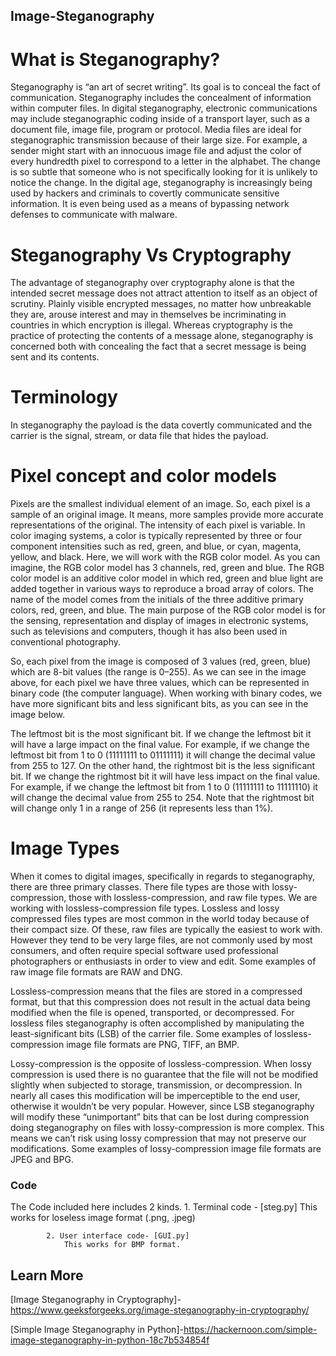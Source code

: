 ## Image-Steganography

# What is Steganography?
  
  Steganography is “an art of secret writing”. Its goal is to conceal the fact of communication. Steganography includes the concealment of information within computer files. In digital steganography, electronic communications may include steganographic coding inside of a transport layer, such as a document file, image file, program or protocol. Media files are ideal for steganographic transmission because of their large size. For example, a sender might start with an innocuous image file and adjust the color of every hundredth pixel to correspond to a letter in the alphabet. The change is so subtle that someone who is not specifically looking for it is unlikely to notice the change.
In the digital age, steganography is increasingly being used by hackers and criminals to covertly communicate sensitive information. It is even being used as a means of bypassing network defenses to communicate with malware.



# Steganography Vs Cryptography

  The advantage of steganography over cryptography alone is that the intended secret message does not attract attention to itself as an object of scrutiny. Plainly visible encrypted messages, no matter how unbreakable they are, arouse interest and may in themselves be incriminating in countries in which encryption is illegal.
Whereas cryptography is the practice of protecting the contents of a message alone, steganography is concerned both with concealing the fact that a secret message is being sent and its contents.



# Terminology

  In steganography the payload is the data covertly communicated and the carrier is the signal, stream, or data file that hides the payload.


# Pixel concept and color models

  Pixels are the smallest individual element of an image. So, each pixel is a sample of an original image. It means, more samples provide more accurate representations of the original. The intensity of each pixel is variable. In color imaging systems, a color is typically represented by three or four component intensities such as red, green, and blue, or cyan, magenta, yellow, and black.
Here, we will work with the RGB color model. As you can imagine, the RGB color model has 3 channels, red, green and blue.
The RGB color model is an additive color model in which red, green and blue light are added together in various ways to reproduce a broad array of colors. The name of the model comes from the initials of the three additive primary colors, red, green, and blue. The main purpose of the RGB color model is for the sensing, representation and display of images in electronic systems, such as televisions and computers, though it has also been used in conventional photography.

So, each pixel from the image is composed of 3 values (red, green, blue) which are 8-bit values (the range is 0–255).
As we can see in the image above, for each pixel we have three values, which can be represented in binary code (the computer language).
When working with binary codes, we have more significant bits and less significant bits, as you can see in the image below.

The leftmost bit is the most significant bit. If we change the leftmost bit it will have a large impact on the final value. For example, if we change the leftmost bit from 1 to 0 (11111111 to 01111111) it will change the decimal value from 255 to 127.
On the other hand, the rightmost bit is the less significant bit. If we change the rightmost bit it will have less impact on the final value. For example, if we change the leftmost bit from 1 to 0 (11111111 to 11111110) it will change the decimal value from 255 to 254. Note that the rightmost bit will change only 1 in a range of 256 (it represents less than 1%).

# Image Types
  
  When it comes to digital images, specifically in regards to steganography, there are three primary classes. There file types are those with lossy-compression, those with lossless-compression, and raw file types. We are working with lossless-compression file types. Lossless and lossy compressed files types are most common in the world today because of their compact size.
Of these, raw files are typically the easiest to work with. However they tend to be very large files, are not commonly used by most consumers, and often require special software used professional photographers or enthusiasts in order to view and edit. Some examples of raw image file formats are RAW and DNG.

Lossless-compression means that the files are stored in a compressed format, but that this compression does not result in the actual data being modified when the file is opened, transported, or decompressed. For lossless files steganography is often accomplished by manipulating the least-significant bits (LSB) of the carrier file. Some examples of lossless-compression image file formats are PNG, TIFF, an BMP.

Lossy-compression is the opposite of lossless-compression. When lossy compression is used there is no guarantee that the file will not be modified slightly when subjected to storage, transmission, or decompression. In nearly all cases this modification will be imperceptible to the end user, otherwise it wouldn’t be very popular. However, since LSB steganography will modify these “unimportant” bits that can be lost during compression doing steganography on files with lossy-compression is more complex. This means we can’t risk using lossy compression that may not preserve our modifications. Some examples of lossy-compression image file formats are JPEG and BPG.


### Code

The Code included here includes 2 kinds. 
            1. Terminal code - [steg.py]
               This works for loseless image format (.png, .jpeg)

            2. User interface code- [GUI.py]
                This works for BMP format.


## Learn More

[Image Steganography in Cryptography]-https://www.geeksforgeeks.org/image-steganography-in-cryptography/

[Simple Image Steganography in Python]-https://hackernoon.com/simple-image-steganography-in-python-18c7b534854f
